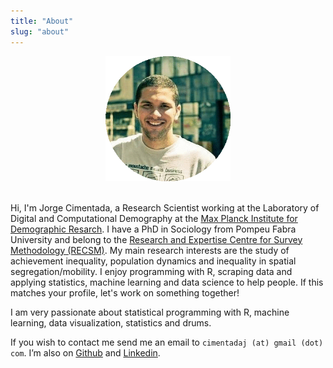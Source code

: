 ```yaml
---
title: "About"
slug: "about"
---
```


<center><img src="/img/headshot.jpg" alt="Drawing" style="width:
200px;"/></center>

<br>

Hi, I'm Jorge Cimentada, a Research Scientist working at the Laboratory of
Digital and Computational Demography at the [Max Planck Institute for
Demographic Resarch](https://www.demogr.mpg.de/en/). I have a PhD in Sociology
from Pompeu Fabra University and belong to the [Research and Expertise Centre
for Survey Methodology (RECSM)](https://www.upf.edu/web/survey). My main
research interests are the study of achievement inequality, population dynamics
and inequality in spatial segregation/mobility. I enjoy programming with R,
scraping data and applying statistics, machine learning and data science to help
people. If this matches your profile, let's work on something together!

I am very passionate about statistical programming with R, machine learning,
data visualization, statistics and drums.

If you wish to contact me send me an email to `cimentadaj (at) gmail (dot)
com`. I’m also on [Github](https://github.com/cimentadaj) and
[Linkedin](https://www.linkedin.com/in/jorge-cimentada-1740877a/).
